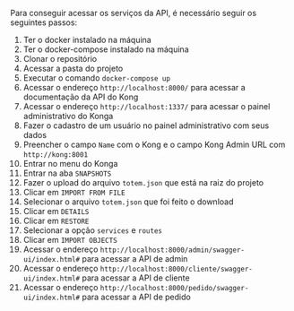 Para conseguir acessar os serviços da API, é necessário seguir os seguintes passos:

1. Ter o docker instalado na máquina
2. Ter o docker-compose instalado na máquina
3. Clonar o repositório
4. Acessar a pasta do projeto
5. Executar o comando `docker-compose up`
6. Acessar o endereço `http://localhost:8000/` para acessar a documentação da API do Kong
7. Acessar o endereço `http://localhost:1337/` para acessar o painel administrativo do Konga
8. Fazer o cadastro de um usuário no painel administrativo com seus dados
9. Preencher o campo `Name` com o Kong e o campo Kong Admin URL com `http://kong:8001`
10. Entrar no menu do Konga
11. Entrar na aba `SNAPSHOTS`
12. Fazer o upload do arquivo `totem.json` que está na raiz do projeto
13. Clicar em `IMPORT FROM FILE`
14. Selecionar o arquivo `totem.json` que foi feito o download
15. Clicar em `DETAILS`
16. Clicar em `RESTORE`
17. Selecionar a opção `services` e `routes`
18. Clicar em `IMPORT OBJECTS`
19. Acessar o endereço `http://localhost:8000/admin/swagger-ui/index.html#` para acessar a API de admin
20. Acessar o endereço `http://localhost:8000/cliente/swagger-ui/index.html#` para acessar a API de cliente
21. Acessar o endereço `http://localhost:8000/pedido/swagger-ui/index.html#` para acessar a API de pedido
